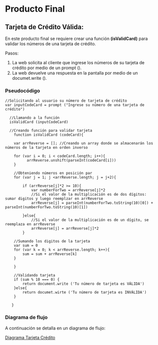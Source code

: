 # Producto Final
## Tarjeta de Crédito Válida:

En este producto final se requiere crear una función **(isValidCard)** para validar los números de una tarjeta de crédito.

Pasos:
1. La web solicita al cliente que ingrese los números de su tarjeta de crédito por medio de un prompt ().
2. La web devuelve una respuesta en la pantalla por medio de un documet.write ().

### Pseudocódigo

~~~
//Solicitando al usuario su número de tarjeta de crédito
var inputCodeCard = prompt ("Ingrese su número de una tarjeta de crédito")

  //Llamando a la función
  isValidCard (inputCodeCard)

  //Creando función para validar tarjeta
    function isValidCard (codeCard){

    var arrReverse = []; //Creando un array donde se almacenarán los números de la tarjeta en orden inverso

    for (var i = 0; i < codeCard.length; i++){
          arrReverse.unshift(parseInt(codeCard[i]))
    }

    //Obteniendo números en posición par
    for (var j = 1; j <arrReverse.length; j = j+2){

        if (arrReverse[j]*2 >= 10){
            var numberForTwo = arrReverse[j]*2
            //Si el valor de la multiplicación es de dos dígitos: sumar digitos y luego reemplzar en arrReverse
            arrReverse[j] = parseInt(numberForTwo.toString(10)[0]) + parseInt(numberForTwo.toString(10)[1])

        }else{
            //Si el valor de la multiplicación es de un dígito, se reemplaza en arrReverse
            arrReverse[j] = arrReverse[j]*2
        }

    //Sumando los digitos de la tarjeta
    var sum = 0
    for (var k = 0; k < arrReverse.length; k++){
        sum = sum + arrReverse[k]
    }

    }

    //Validando tarjeta
    if (sum % 10 === 0) {
        return document.write ('Tu número de tarjeta es VÁLIDA')
    }else{
        return documet.wirte ('Tu número de tarjeta es INVÁLIDA')
    }

   }

~~~

### Diagrama de flujo

A continuación se detalla en un diagrama de flujo:

[Diagrama Tarjeta Crédito](https://drive.google.com/open?id=0B8fqMV-mBqZgZ3VJSWdhSE1SbHc)

